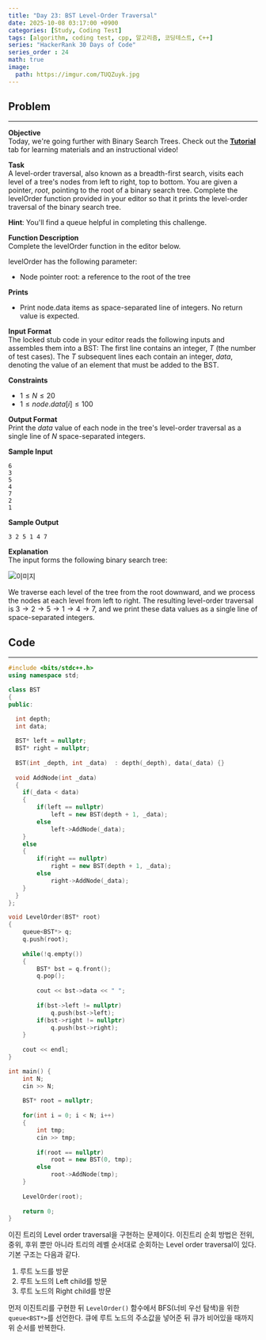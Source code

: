 ```yaml
---
title: "Day 23: BST Level-Order Traversal"
date: 2025-10-08 03:17:00 +0900
categories: [Study, Coding Test]
tags: [algorithm, coding test, cpp, 알고리즘, 코딩테스트, C++]
series: "HackerRank 30 Days of Code"
series_order : 24
math: true
image:
  path: https://imgur.com/TUQZuyk.jpg
---
```


## Problem

---

**Objective**  
Today, we're going further with Binary Search Trees. Check out the [**Tutorial**](https://www.hackerrank.com/challenges/30-binary-trees/tutorial) tab for learning materials and an instructional video!

**Task**  
A level-order traversal, also known as a breadth-first search, visits each level of a tree's nodes from left to right, top to bottom. You are given a pointer, $root$, pointing to the root of a binary search tree. Complete the levelOrder function provided in your editor so that it prints the level-order traversal of the binary search tree.  

**Hint**: You'll find a queue helpful in completing this challenge.

**Function Description**  
Complete the levelOrder function in the editor below.  

levelOrder has the following parameter:

- Node pointer root: a reference to the root of the tree

**Prints**

- Print node.data items as space-separated line of integers. No return value is expected.

**Input Format**  
The locked stub code in your editor reads the following inputs and assembles them into a BST:
The first line contains an integer, $T$ (the number of test cases).
The $T$ subsequent lines each contain an integer, $data$, denoting the value of an element that must be added to the BST.

**Constraints**  

- $1 \le N \le 20$
- $1 \le node.data[i] \le 100$  

**Output Format**  
Print the $data$ value of each node in the tree's level-order traversal as a single line of $N$ space-separated integers.

**Sample Input**  
```text
6
3
5
4
7
2
1
```

**Sample Output**  
```text
3 2 5 1 4 7 
```

**Explanation**  
The input forms the following binary search tree:

![이미지](https://s3.amazonaws.com/hr-challenge-images/17176/1461696188-8eddd12300-BST.png)

We traverse each level of the tree from the root downward, and we process the nodes at each level from left to right. The resulting level-order traversal is $3 \rightarrow 2 \rightarrow 5 \rightarrow 1 \rightarrow 4 \rightarrow 7$, and we print these data values as a single line of space-separated integers.

## Code

---

```cpp
#include <bits/stdc++.h>
using namespace std;

class BST
{
public:

  int depth;
  int data;
  
  BST* left = nullptr;
  BST* right = nullptr;
  
  BST(int _depth, int _data)  : depth(_depth), data(_data) {}
  
  void AddNode(int _data)
  {
    if(_data < data)
    {
        if(left == nullptr)
            left = new BST(depth + 1, _data);
        else
            left->AddNode(_data);
    }
    else
    {
        if(right == nullptr)
            right = new BST(depth + 1, _data);
        else
            right->AddNode(_data);
    }
  }
};

void LevelOrder(BST* root)
{
    queue<BST*> q;
    q.push(root);
    
    while(!q.empty())
    {
        BST* bst = q.front();
        q.pop();
        
        cout << bst->data << " ";
        
        if(bst->left != nullptr)
            q.push(bst->left);
        if(bst->right != nullptr)
            q.push(bst->right);
    }
    
    cout << endl;
}

int main() {
    int N;
    cin >> N;
    
    BST* root = nullptr;
    
    for(int i = 0; i < N; i++)
    {
        int tmp;
        cin >> tmp;
        
        if(root == nullptr)
            root = new BST(0, tmp);
        else
            root->AddNode(tmp);
    }
    
    LevelOrder(root);
    
    return 0;
}

```

이진 트리의 Level order traversal을 구현하는 문제이다. 이진트리 순회 방법은 전위, 중위, 후위 뿐만 아니라 트리의 레벨 순서대로 순회하는 Level order traversal이 있다. 기본 구조는 다음과 같다.

1. 루트 노드를 방문
2. 루트 노드의 Left child를 방문
3. 루트 노드의 Right child를 방문

먼저 이진트리를 구현한 뒤 `LevelOrder()` 함수에서 BFS(너비 우선 탐색)을 위한 `queue<BST*>`를 선언한다. 큐에 루트 노드의 주소값을 넣어준 뒤 큐가 비어있을 때까지 위 순서를 반복한다.
